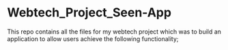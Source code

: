 # Webtech_Project_Seen-App
This repo contains all the files for my webtech project which was to build an application to allow users achieve the following functionality;
